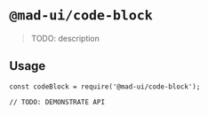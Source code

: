 # `@mad-ui/code-block`

> TODO: description

## Usage

```
const codeBlock = require('@mad-ui/code-block');

// TODO: DEMONSTRATE API
```
